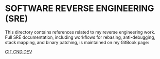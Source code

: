 # SOFTWARE REVERSE ENGINEERING (SRE)
This directory contains references related to my reverse engineering work. Full SRE documentation, including workflows for rebasing, anti-debugging, stack mapping, and binary patching, is maintained on my GitBook page:

[GIT.CND.DEV](https://git.cnd.dev/playbook/sre "SRE")
